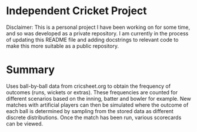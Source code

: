 # Independent Cricket Project

Disclaimer: This is a personal project I have been working on for some time, and so was developed as a private repository. I am currently in the process of updating this README file and adding docstrings to relevant code to make this more suitable as a public repository.

# Summary

Uses ball-by-ball data from cricsheet.org to obtain the frequency of outcomes (runs, wickets or extras). These frequencies are counted for different scenarios based on the inning, batter and bowler for example. New matches with artificial players can then be simulated where the outcome of each ball is determined by sampling from the stored data as different discrete distributions. Once the match has been run, various scorecards can be viewed.
